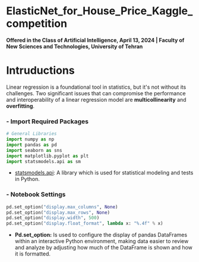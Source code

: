 # ElasticNet_for_House_Price_Kaggle_competition
**Offered in the Class of Artificial Intelligence, April 13, 2024 | Faculty of New Sciences and Technologies, University of Tehran**

# Intruductions
Linear regression is a foundational tool in statistics, but it's not without its challenges. Two significant issues that can compromise the performance and interoperability of a linear regression model are **multicollinearity** and **overfitting**. 



### - Import Required Packages

```python
# General Libraries
import numpy as np
import pandas as pd
import seaborn as sns
import matplotlib.pyplot as plt
import statsmodels.api as sm
```

- [statsmodels.api](https://www.statsmodels.org/stable/api.html): A library which is used for statistical modeling and tests in Python.

 ### - Notebook Settings
 ```python
pd.set_option("display.max_columns", None)
pd.set_option("display.max_rows", None)
pd.set_option("display.width", 500)
pd.set_option("display.float_format", lambda x: "%.4f" % x)
```

- **Pd.set_option:**  Is used to configure the display of pandas DataFrames within an interactive Python environment, making data easier to review and analyze by adjusting how much of the DataFrame is shown and how it is formatted.
